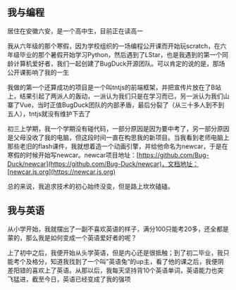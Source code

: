 ## 我与编程

居住在安徽六安，是一个高中生，目前正在读高一

我从六年级的那个寒假，因为学校组织的一场编程公开课而开始玩scratch，在六年级毕业的那个暑假开始学习Python，然后遇到了LStar，也是我遇到的第一个同龄计算机爱好者，我们一起创建了BugDuck开源团队。可以肯定的说的是，那场公开课影响了我的一生

我做的第一个还算成功的项目是一个叫tntjs的前端框架，并把宣传片放在了B站上，结果引起了两派人的轰动，一派认为我们只是在学习而已，另一派认为我们山寨了Vue，当时正值BugDuck团队的内部矛盾，最后分裂了（从三十多人到不到五人），tntjs就没有维护下去了

初三上学期，我一个学期没有碰代码，一部分原因是因为要中考了，另一部分原因是父母没收了我的电脑，但这段时间一直在构思我的新项目。当我看到老师电脑上那些老旧的flash课件，我就想着造一个动画引擎，并给他命名为newcar，于是在寒假的时候开始写newcar。newcar项目地址：[https://github.com/Bug-Duck/newcar](https://github.com/Bug-Duck/newcar)，文档地址：[newcar.js.org](https://newcar.js.org)

总的来说，我追求技术的初心始终没变，但是路上坎坎磕磕。

## 我与英语

从小学开始，我就摆出了一副不喜欢英语的样子，满分100只能考20多，还全都是蒙的，那么我是如何变成一个英语爱好者的呢？

上了初中之后，我便开始从头学英语，但是内心还是很抵触；到了初二毕业，我只能考个及格分，知道我找到了一个叫”英语兔“的up主，看了他的课之后，我便阴差阳错的喜欢上了英语。从那以后，我每天坚持背10个英语单词，英语能力也突飞猛进，截至今日，英语已经变成了我的强项
